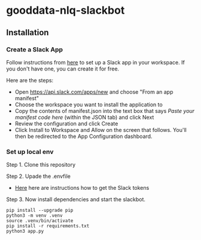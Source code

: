 # gooddata-nlq-slackbot


## Installation

### Create a Slack App

Follow instructions from [here](https://github.com/slack-samples/bolt-python-starter-template/tree/main) to set up a Slack app in your workspace. If you don't have one, you can create it for free.

Here are the steps:
- Open https://api.slack.com/apps/new and choose "From an app manifest"
- Choose the workspace you want to install the application to
- Copy the contents of manifest.json into the text box that says *Paste your manifest code here* (within the JSON tab) and click Next
- Review the configuration and click Create
- Click Install to Workspace and Allow on the screen that follows. You'll then be redirected to the App Configuration dashboard.

### Set up local env

Step 1. Clone this repository

Step 2. Upade the .envfile

- [Here](https://github.com/slack-samples/bolt-python-starter-template/tree/main#environment-variables) here are instructions how to get the Slack tokens

Step 3. Now install dependencies and start the slackbot.

```
pip install --upgrade pip
python3 -m venv .venv
source .venv/bin/activate
pip install -r requirements.txt
python3 app.py
```
